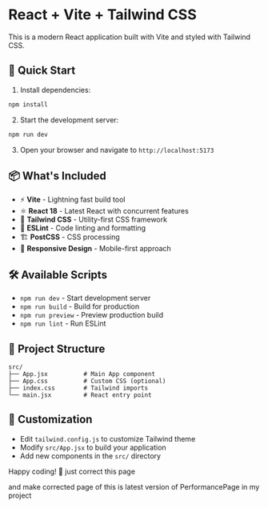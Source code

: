 # React + Vite + Tailwind CSS

This is a modern React application built with Vite and styled with Tailwind CSS.

## 🚀 Quick Start

1. Install dependencies:
```bash
npm install
```

2. Start the development server:
```bash
npm run dev
```

3. Open your browser and navigate to `http://localhost:5173`

## 📦 What's Included

- ⚡️ **Vite** - Lightning fast build tool
- ⚛️ **React 18** - Latest React with concurrent features
- 🎨 **Tailwind CSS** - Utility-first CSS framework
- 🔧 **ESLint** - Code linting and formatting
- 🏗️ **PostCSS** - CSS processing
- 📱 **Responsive Design** - Mobile-first approach

## 🛠️ Available Scripts

- `npm run dev` - Start development server
- `npm run build` - Build for production
- `npm run preview` - Preview production build
- `npm run lint` - Run ESLint

## 📁 Project Structure

```
src/
├── App.jsx          # Main App component
├── App.css          # Custom CSS (optional)
├── index.css        # Tailwind imports
└── main.jsx         # React entry point
```

## 🎨 Customization

- Edit `tailwind.config.js` to customize Tailwind theme
- Modify `src/App.jsx` to build your application
- Add new components in the `src/` directory

Happy coding! 🎉
just correct this page

and make corrected page of this is latest version of  PerformancePage in my project